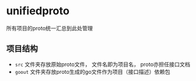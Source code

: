 # unifiedproto
所有项目的proto统一汇总到此处管理

## 项目结构
- `src` 文件夹存放原始proto文件， 文件名即为项目名， proto亦担任接口文档
- `goout` 文件夹存放proto生成的go文件作为项目（接口描述）依赖包 
